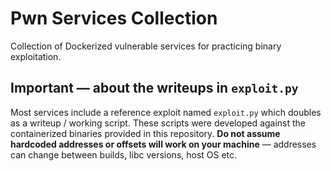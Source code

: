 # Pwn Services Collection

Collection of Dockerized vulnerable services for practicing binary exploitation.

## Important — about the writeups in `exploit.py`

Most services include a reference exploit named `exploit.py` which doubles as a writeup / working script. These scripts were developed against the containerized binaries provided in this repository. **Do not assume hardcoded addresses or offsets will work on your machine** — addresses can change between builds, libc versions, host OS etc.
